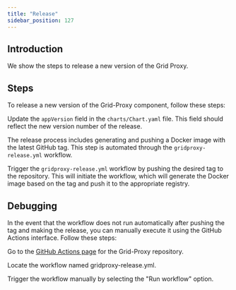 ```yaml
---
title: "Release"
sidebar_position: 127
---
```




## Introduction

We show the steps to release a new version of the Grid Proxy.

## Steps

To release a new version of the Grid-Proxy component, follow these steps:

Update the `appVersion` field in the `charts/Chart.yaml` file. This field should reflect the new version number of the release.

The release process includes generating and pushing a Docker image with the latest GitHub tag. This step is automated through the `gridproxy-release.yml` workflow.

Trigger the `gridproxy-release.yml` workflow by pushing the desired tag to the repository. This will initiate the workflow, which will generate the Docker image based on the tag and push it to the appropriate registry.

## Debugging
In the event that the workflow does not run automatically after pushing the tag and making the release, you can manually execute it using the GitHub Actions interface. Follow these steps:

Go to the [GitHub Actions page](https://github.com/threefoldtech/tfgrid-sdk-go/actions/workflows/gridproxy-release.yml) for the Grid-Proxy repository.

Locate the workflow named gridproxy-release.yml.

Trigger the workflow manually by selecting the "Run workflow" option.